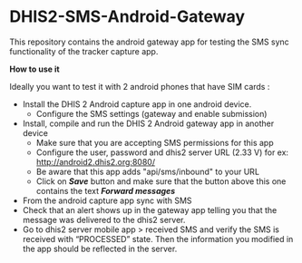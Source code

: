 DHIS2-SMS-Android-Gateway
=========================
This repository contains the android gateway app for testing the SMS sync functionality of the tracker capture app.

**How to use it** 

Ideally you want to test it with 2 android phones that have SIM cards :
- Install the DHIS 2 Android capture app in one android device.
	- Configure the SMS settings (gateway and enable submission)
- Install, compile and run the DHIS 2 Android gateway app in another device
	- Make sure that you are accepting SMS permissions for this app
	- Configure the user, password and dhis2 server URL (2.33 V) for ex: http://android2.dhis2.org:8080/
	- Be aware that this app adds "api/sms/inbound" to your URL
	- Click on ***Save*** button and make sure that the button above this one contains the text ***Forward messages***
- From the android capture app sync with SMS
- Check that an alert shows up in the gateway app telling you that the message was delivered to the dhis2 server.
- Go to dhis2 server mobile app > received SMS and verify the SMS is received with “PROCESSED” state. Then the information you modified in the app should be reflected in the server.
